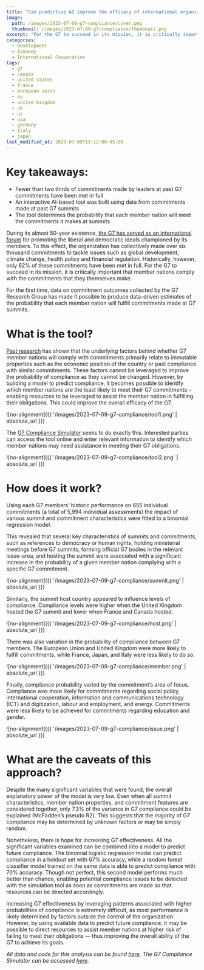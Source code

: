 ```yaml
---
title: "Can predictive AI improve the efficacy of international organisations like the G7?"
image:
  path: /images/2023-07-09-g7-compliance/cover.png
  thumbnail: /images/2023-07-09-g7-compliance/thumbnail.png
excerpt: "For the G7 to succeed in its mission, it is critically important that member nations follow through with the commitments that they make. An interactive AI-based tool that determines the probability of each member nation meeting its commitments may improve the efficacy of the G7."
categories:
  - Development
  - Economy
  - International Cooperation
tags:
  - g7
  - canada
  - united states
  - france
  - european union
  - eu
  - united kingdom
  - uk
  - us
  - usa
  - germany
  - italy
  - japan
last_modified_at: 2023-07-09T13:12:00-05:00
---
```


# Key takeaways:

* Fewer than two thirds of commitments made by leaders at past G7 commitments have been met in full
* An interactive AI-based tool was built using data from commitments made at past G7 summits
* The tool determines the probability that each member nation will meet the commitments it makes at summits

During its almost 50-year existence, [the G7 has served as an international forum](https://en.wikipedia.org/wiki/G7) for promoting the liberal and democratic ideals championed by its members. To this effect, the organization has collectively made over six thousand commitments to tackle issues such as global development, climate change, health policy and financial regulation. Historically, however, only 62% of these commitments have been met in full. For the G7 to succeed in its mission, it is critically important that member nations comply with the commitments that they themselves make.

For the first time, data on commitment outcomes collected by the G7 Research Group has made it possible to produce data-driven estimates of the probability that each member nation will fulfill commitments made at G7 summits.

# What is the tool?

[Past research](https://www.globalgovernanceproject.org/increasing-the-impact-of-the-g7-2/) has shown that the underlying factors behind whether G7 member nations will comply with commitments primarily relate to immutable properties such as the economic position of the country or past compliance with similar commitments. These factors cannot be leveraged to improve the probability of compliance as they cannot be changed. However, by building a model to predict compliance, it becomes possible to identify which member nations are the least likely to meet their G7 commitments – enabling resources to be leveraged to assist the member nation in fulfilling their obligations. This could improve the overall efficacy of the G7. 

![no-alignment]({{ '/images/2023-07-09-g7-compliance/tool1.png' | absolute_url }})

The [G7 Compliance Simulator](https://g7-utoronto.shinyapps.io/compliance-tool/) seeks to do exactly this. Interested parties can access the tool online and enter relevant information to identify which member nations may need assistance in meeting their G7 obligations.

![no-alignment]({{ '/images/2023-07-09-g7-compliance/tool2.png' | absolute_url }})

# How does it work?

Using each G7 members’ historic performance on 655 individual commitments (a total of 5,994 individual assessments) the impact of various summit and commitment characteristics were fitted to a binomial regression model.

This revealed that several key characteristics of summits and commitments, such as references to democracy or human rights, holding ministerial meetings before G7 summits, forming official G7 bodies in the relevant issue-area, and hosting the summit were associated with a significant increase in the probability of a given member nation complying with a specific G7 commitment.

![no-alignment]({{ '/images/2023-07-09-g7-compliance/summit.png' | absolute_url }})

Similarly, the summit host country appeared to influence levels of compliance. Compliance levels were higher when the United Kingdom hosted the G7 summit and lower when France and Canada hosted.

![no-alignment]({{ '/images/2023-07-09-g7-compliance/host.png' | absolute_url }})

There was also variation in the probability of compliance between G7 members. The European Union and United Kingdom were more likely to fulfill commitments, while France, Japan, and Italy were less likely to do so.

![no-alignment]({{ '/images/2023-07-09-g7-compliance/member.png' | absolute_url }})

Finally, compliance probability varied by the commitment’s area of focus. Compliance was more likely for commitments regarding social policy, international cooperation, information and communications technology (ICT) and digitization, labour and employment, and energy. Commitments were less likely to be achieved for commitments regarding education and gender.

![no-alignment]({{ '/images/2023-07-09-g7-compliance/issue.png' | absolute_url }})

# What are the caveats of this approach? 

Despite the many significant variables that were found, the overall explanatory power of the model is very low. Even when all summit characteristics, member nation properties, and commitment features are considered together, only 7.3% of the variance in G7 compliance could be explained (McFadden’s pseudo R2). This suggests that the majority of G7 compliance may be determined by unknown factors or may be simply random.

Nonetheless, there is hope for increasing G7 effectiveness. All the significant variables examined can be combined into a model to predict future compliance. The binomial logistic regression model can predict compliance in a holdout set with 67% accuracy, while a random forest classifier model trained on the same data is able to predict compliance with 70% accuracy. Though not perfect, this second model performs much better than chance, enabling potential compliance issues to be detected with the simulation tool as soon as commitments are made so that resources can be directed accordingly. 

Increasing G7 effectiveness by leveraging patterns associated with higher probabilities of compliance is extremely difficult, as most performance is likely determined by factors outside the control of the organization. However, by using available data to predict future compliance, it may be possible to direct resources to assist member nations at higher risk of failing to meet their obligations — thus improving the overall ability of the G7 to achieve its goals.

*All data and code for this analysis can be found [here](https://github.com/rapsoj/g7-compliance).*
*The G7 Compliance Simulator can be accessed [here](https://g7-utoronto.shinyapps.io/compliance-tool/).*
